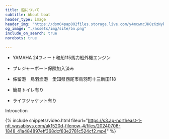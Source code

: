 ```yaml
---
title: 船について
subtitle: About boat
header_type: image
header_img: "https://dsm04pap002files.storage.live.com/y4mcwmcJH8zKzNykpaiM0kPf_ftj09x7wA_SGAq1pH7OA5mAeLIYrO6hW72fkpGJw71GupdKvUbo6OBOJF151F0AvHn9FwSuXFfFE1bH2ISPN9-_CG9jzqXk5MIYvsG4D7XFjbupjtrP3skxWUMvqNAeBdvtIZmsM5K0-Rcqle2dgfBIFvn8SFy9_GgXJuuNkXpeD228XjKoerdIrM-e8HtAw?encodeFailures=1&width=1668&height=848"
og_image: "./assets/img/site/bn.png"
include_on_search: true
norobots: true

---
```


- YAMAHA 24フィート和船115馬力船外機エンジン

- プレジャーボート保険加入済み

- 係留港　鳥羽漁港　愛知県西尾市鳥羽町十三新田118

- 簡易トイレ有り

- ライフジャケット有り

Introuction

{% include snippets/video.html fileurl="https://s3.ap-northeast-1-ntt.wasabisys.com/ak1520d-filenow-4/files/20240706-1848_41a484897eff368dcf83e2781c524cf2.mp4" %}
